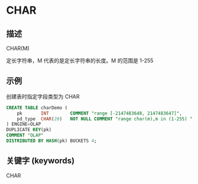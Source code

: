 # CHAR

## 描述

CHAR(M)

定长字符串，M 代表的是定长字符串的长度。M 的范围是 1-255

## 示例

创建表时指定字段类型为 CHAR

```sql
CREATE TABLE charDemo (
    pk       INT        COMMENT "range [-2147483648, 2147483647]",
    pd_type  CHAR(20)   NOT NULL COMMENT "range char(m),m in (1-255) "
) ENGINE=OLAP 
DUPLICATE KEY(pk)
COMMENT "OLAP"
DISTRIBUTED BY HASH(pk) BUCKETS 4;
```

## 关键字 (keywords)

CHAR
